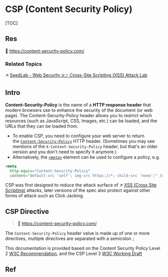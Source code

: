 # CSP (Content Security Policy)

[TOC]



## Res
📂 https://content-security-policy.com/


### Related Topics
↗ [SeedLab - Web Security /👉 Cross-Site Scripting (XSS) Attack Lab](../../../../../../../CyberSecurity/☠️%20Kill%20Chain/🎯%20Cyber%20Ranges%20&%20Labs/🧪%20Ranges%20&%20Security%20Labs/SEED%20Project/SeedLab%20-%20Web%20Security.md#👉%20Cross-Site%20Scripting%20(XSS)%20Attack%20Lab)



## Intro
**Content-Security-Policy** is the name of a **HTTP response header** that modern browsers use to enhance the security of the document (or web page). The Content-Security-Policy header allows you to restrict which resources (such as JavaScript, CSS, Images, etc.) can be loaded, and the URLs that they can be loaded from.

- To enable CSP, you need to configure your web server to return the [`Content-Security-Policy`](https://developer.mozilla.org/en-US/docs/Web/HTTP/Headers/Content-Security-Policy) HTTP header. (Sometimes you may see mentions of the `X-Content-Security-Policy` header, but that's an older version and you don't need to specify it anymore.)
- Alternatively, the [`<meta>`](https://developer.mozilla.org/en-US/docs/Web/HTML/Element/meta) element can be used to configure a policy, e.g.
```html
<meta
  http-equiv="Content-Security-Policy"
  content="default-src 'self'; img-src https://*; child-src 'none';" />
```

CSP was first designed to reduce the attack surface of ↗ [XSS (Cross Site Scripting)](../../../../../../../CyberSecurity/Application%20Security/💉%20Web%20Security/🛟%20Web%20Application%20Security%20Risks%20(Threats,%20Attacks,%20Vulnerabilities)%20&%20OWASP/Injection/XSS%20(Cross%20Site%20Scripting)/XSS%20(Cross%20Site%20Scripting).md) attacks, later versions of the spec also protect against other forms of attack such as Click Jacking.



## CSP Directive
> 🔗 https://content-security-policy.com/

The `Content-Security-Policy` header value is made up of one or more directives, multiple directives are separated with a semicolon `;`

This documentation is provided based on the Content Security Policy Level 2 [W3C Recommendation](https://www.w3.org/TR/CSP2/), and the CSP Level 3 [W3C Working Draft](https://www.w3.org/TR/CSP3/)



## Ref
[Content Security Policy (CSP) Quick Reference Guide]: https://content-security-policy.com/nonce/

[👍 Content Security Policy 入门教程 | 阮一峰的网络日志]: http://www.ruanyifeng.com/blog/2016/09/csp.html
[👍 CSP 简介]: https://www.cnblogs.com/mutudou/p/14373644.html